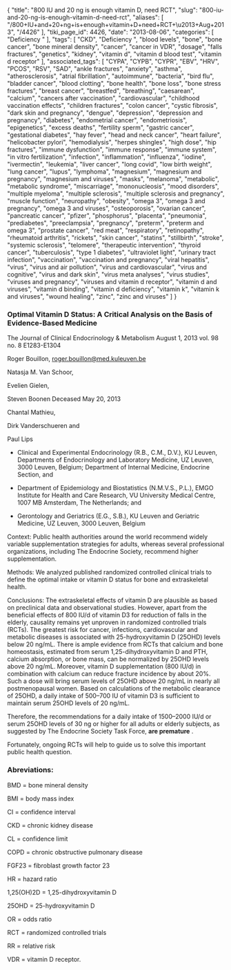 {
    "title": "800 IU and 20 ng is enough vitamin D, need RCT",
    "slug": "800-iu-and-20-ng-is-enough-vitamin-d-need-rct",
    "aliases": [
        "/800+IU+and+20+ng+is+enough+vitamin+D+need+RCT+\u2013+Aug+2013",
        "/4426"
    ],
    "tiki_page_id": 4426,
    "date": "2013-08-06",
    "categories": [
        "Deficiency "
    ],
    "tags": [
        "CKD",
        "Deficiency ",
        "blood levels",
        "bone",
        "bone cancer",
        "bone mineral density",
        "cancer",
        "cancer in VDR",
        "dosage",
        "falls fractures",
        "genetics",
        "kidney",
        "vitamin d",
        "vitamin d blood test",
        "vitamin d receptor"
    ],
    "associated_tags": [
        "CYPA",
        "CYPB",
        "CYPR",
        "EBV",
        "HRV",
        "PCOS",
        "RSV",
        "SAD",
        "ankle fractures",
        "anxiety",
        "asthma",
        "atherosclerosis",
        "atrial fibrillation",
        "autoimmune",
        "bacteria",
        "bird flu",
        "bladder cancer",
        "blood clotting",
        "bone health",
        "bone loss",
        "bone stress fractures",
        "breast cancer",
        "breastfed",
        "breathing",
        "caesarean",
        "calcium",
        "cancers after vaccination",
        "cardiovascular",
        "childhood vaccination effects",
        "children fractures",
        "colon cancer",
        "cystic fibrosis",
        "dark skin and pregnancy",
        "dengue",
        "depression",
        "depression and pregnancy",
        "diabetes",
        "endometrial cancer",
        "endometriosis",
        "epigenetics",
        "excess deaths",
        "fertility sperm",
        "gastric cancer",
        "gestational diabetes",
        "hay fever",
        "head and neck cancer",
        "heart failure",
        "helicobacter pylori",
        "hemodialysis",
        "herpes shingles",
        "high dose",
        "hip fractures",
        "immune dysfunction",
        "immune response",
        "immune system",
        "in vitro fertilization",
        "infection",
        "inflammation",
        "influenza",
        "iodine",
        "ivermectin",
        "leukemia",
        "liver cancer",
        "long covid",
        "low birth weight",
        "lung cancer",
        "lupus",
        "lymphoma",
        "magnesium",
        "magnesium and pregnancy",
        "magnesium and viruses",
        "masks",
        "melanoma",
        "metabolic",
        "metabolic syndrome",
        "miscarriage",
        "mononucleosis",
        "mood disorders",
        "multiple myeloma",
        "multiple sclerosis",
        "multiple sclerosis and pregnancy",
        "muscle function",
        "neuropathy",
        "obesity",
        "omega 3",
        "omega 3 and pregnancy",
        "omega 3 and viruses",
        "osteoporosis",
        "ovarian cancer",
        "pancreatic cancer",
        "pfizer",
        "phosphorus",
        "placenta",
        "pneumonia",
        "prediabetes",
        "preeclampsia",
        "pregnancy",
        "preterm",
        "preterm and omega 3",
        "prostate cancer",
        "red meat",
        "respiratory",
        "retinopathy",
        "rheumatoid arthritis",
        "rickets",
        "skin cancer",
        "statins",
        "stillbirth",
        "stroke",
        "systemic sclerosis",
        "telomere",
        "therapeutic intervention",
        "thyroid cancer",
        "tuberculosis",
        "type 1 diabetes",
        "ultraviolet light",
        "urinary tract infection",
        "vaccination",
        "vaccination and pregnancy",
        "viral hepatitis",
        "virus",
        "virus and air pollution",
        "virus and cardiovascular",
        "virus and cognitive",
        "virus and dark skin",
        "virus meta analyses",
        "virus studies",
        "viruses and pregnancy",
        "viruses and vitamin d receptor",
        "vitamin d and viruses",
        "vitamin d binding",
        "vitamin d deficiency",
        "vitamin k",
        "vitamin k and viruses",
        "wound healing",
        "zinc",
        "zinc and viruses"
    ]
}


### Optimal Vitamin D Status: A Critical Analysis on the Basis of Evidence-Based Medicine

The Journal of Clinical Endocrinology & Metabolism August 1, 2013 vol. 98 no. 8 E1283-E1304 

Roger Bouillon, roger.bouillon@med.kuleuven.be

Natasja M. Van Schoor,

Evelien Gielen,

Steven Boonen Deceased May 20, 2013

Chantal Mathieu,

Dirk Vanderschueren and

Paul Lips

* Clinical and Experimental Endocrinology (R.B., C.M., D.V.), KU Leuven, Departments of Endocrinology and Laboratory Medicine, UZ Leuven, 3000 Leuven, Belgium; Department of Internal Medicine, Endocrine Section, and 

* Department of Epidemiology and Biostatistics (N.M.V.S., P.L.), EMGO Institute for Health and Care Research, VU University Medical Centre, 1007 MB Amsterdam, The Netherlands; and 

* Gerontology and Geriatrics (E.G., S.B.), KU Leuven and Geriatric Medicine, UZ Leuven, 3000 Leuven, Belgium

Context: Public health authorities around the world recommend widely variable supplementation strategies for adults, whereas several professional organizations, including The Endocrine Society, recommend higher supplementation.

Methods: We analyzed published randomized controlled clinical trials to define the optimal intake or vitamin D status for bone and extraskeletal health.

Conclusions: The extraskeletal effects of vitamin D are plausible as based on preclinical data and observational studies. However, apart from the beneficial effects of 800 IU/d of vitamin D3 for reduction of falls in the elderly, causality remains yet unproven in randomized controlled trials (RCTs). The greatest risk for cancer, infections, cardiovascular and metabolic diseases is associated with 25-hydroxyvitamin D (25OHD) levels below 20 ng/mL. There is ample evidence from RCTs that calcium and bone homeostasis, estimated from serum 1,25-dihydroxyvitamin D and PTH, calcium absorption, or bone mass, can be normalized by 25OHD levels above 20 ng/mL. Moreover, vitamin D supplementation (800 IU/d) in combination with calcium can reduce fracture incidence by about 20%. Such a dose will bring serum levels of 25OHD above 20 ng/mL in nearly all postmenopausal women. Based on calculations of the metabolic clearance of 25OHD, a daily intake of 500–700 IU of vitamin D3 is sufficient to maintain serum 25OHD levels of 20 ng/mL. 

Therefore, the recommendations for a daily intake of 1500–2000 IU/d or serum 25OHD levels of 30 ng or higher for all adults or elderly subjects, as suggested by The Endocrine Society Task Force,  **are premature** . 

Fortunately, ongoing RCTs will help to guide us to solve this important public health question.

### Abreviations:

BMD =        bone mineral density

BMI =        body mass index

CI =        confidence interval

CKD =        chronic kidney disease

CL =        confidence limit

COPD =        chronic obstructive pulmonary disease

FGF23 =        fibroblast growth factor 23

HR =        hazard ratio

1,25(OH)2D =        1,25-dihydroxyvitamin D

25OHD =        25-hydroxyvitamin D

OR =        odds ratio

RCT =        randomized controlled trials

RR =        relative risk 

VDR =        vitamin D receptor.